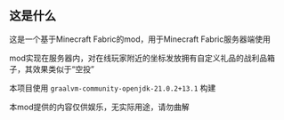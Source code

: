 ## 这是什么

这是一个基于Minecraft Fabric的mod，用于Minecraft Fabric服务器端使用

mod实现在服务器内，对在线玩家附近的坐标发放拥有自定义礼品的战利品箱子，其效果类似于“空投”

本项目使用 `graalvm-community-openjdk-21.0.2+13.1` 构建

本mod提供的内容仅供娱乐，无实际用途，请勿曲解